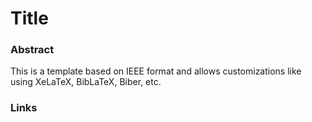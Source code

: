 

Title
================================

### Abstract

This is a template based on IEEE format and allows customizations like using XeLaTeX, BibLaTeX, Biber, etc.

### Links

